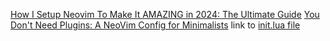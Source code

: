 [How I Setup Neovim To Make It AMAZING in 2024: The Ultimate Guide](https://www.youtube.com/watch?v=6pAG3BHurdM)
[You Don't Need Plugins: A NeoVim Config for Minimalists](https://www.youtube.com/watch?v=skW3clVG5Fo) link to [init.lua file](https://github.com/radleylewis/nvim-lite/blob/master/init.lua)
